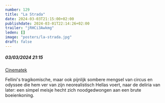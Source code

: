 ```yaml
---
number: 129
title: "La Strada"
date: 2024-03-03T21:15:00+02:00
publishdate: 2024-03-01T22:14:26+02:00
trailer: "jRHCi3Awkmg"
leden: []
image: "posters/la-strada.jpg"
draft: false
---
```


##### 03/03/2024 21:15

[Cinematek](https://cinematek.be/screening/la-strada)

Fellini's tragikomische, maar ook pijnlijk sombere mengsel van circus
en odyssee die hem ver van zijn neorealistisch Hellas voert, naar de
deliria van later: een simpel meisje hecht zich noodgedwongen aan
een brute boeienkoning. 
<!--more-->
